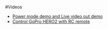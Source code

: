 #Videos

* [Power mode demo and Live video out demo](https://www.youtube.com/watch?v=Kg7FeWFreIg)
* [Control GoPro HERO2 with RC remote](https://www.youtube.com/watch?v=CNJDrdhd-20)
